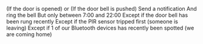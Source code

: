(If the door is opened) or (If the door bell is pushed)
    Send a notification
    And ring the bell
        But only between 7:00 and 22:00
        Except if the door bell has been rung recently
    Except if the PIR sensor tripped first (someone is leaving)
    Except if 1 of our Bluetooth devices has recently been spotted (we are coming home) 